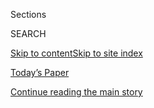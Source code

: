 <div id="app">

<div>

<div class="NYTAppHideMasthead css-zz1s19 e1suatyy0">

<div class="section css-ui9rw0 e1suatyy2">

<div class="css-11hrj97 er09x8g0">

<div class="css-6n7j50">

</div>

<span class="css-1dv1kvn">Sections</span>

<div class="css-10488qs">

<span class="css-1dv1kvn">SEARCH</span>

</div>

[Skip to content](#site-content)[Skip to site
index](#site-index)

</div>

<div class="css-10698na e1huz5gh0">

</div>

</div>

<div id="masthead-bar-one" class="section hasLinks css-15hmgas e1csuq9d3">

<div class="css-uqyvli e1csuq9d0">

</div>

<div class="css-1uqjmks e1csuq9d1">

</div>

<div class="css-9e9ivx">

[](https://myaccount.nytimes3xbfgragh.onion/auth/login?response_type=cookie&client_id=vi)

</div>

<div class="css-1bvtpon e1csuq9d2">

[Today’s Paper](https://www.nytimes3xbfgragh.onion/section/todayspaper)

</div>

</div>

</div>

</div>

<div data-aria-hidden="false">

<div id="site-content" data-role="main">

<div class="css-1ffjgkm">

</div>

<div id="top-wrapper" class="css-15p45cc eaca97t0" type="top">

<div id="top-slug" class="css-19x0jxb eaca97t1" hidden="">

Advertisement

</div>

[Continue reading the main
story](#after-top)

<div class="ad top-wrapper" style="text-align:center;height:100%;display:block;min-height:90px">

<div id="top" class="place-ad" data-position="top" data-size-key="top">

</div>

</div>

<div id="after-top">

</div>

</div>

<div id="collection-the-71220-issue" class="section css-15h4p1b e9abtgs0">

<div class="css-1j21atc e1svk9qx1">

<div class="css-fmiefx e1svk9qx2">

<div class="css-1hk7r2m eu54l5x0">

<div id="sponsor-wrapper" class="css-7a1pgi eaca97t0" type="sponsor" hidden="">

<div id="sponsor-slug" class="css-1l4mleb eaca97t1" hidden="">

Supported by

</div>

[Continue reading the main
story](#after-sponsor)

<div id="sponsor" class="ad sponsor-wrapper" style="text-align:left;height:100%;display:block">

</div>

<div id="after-sponsor">

</div>

</div>

</div>

### <span class="css-15smmd5 ezz4tcd1">[Magazine](/section/magazine)</span>

</div>

<div class="css-nfcc9b e1svk9qx3">

<div class="css-vl9dhg e1svk9qx5">

<div class="css-1nrhkj6 e1svk9qx6">

# The 7.12.20 Issue

<div class="follow-button-placeholder" data-collection-id="">

</div>

</div>

</div>

</div>

</div>

<div class="css-4svvz1 ekkqrpp0">

<div id="collection-highlights-container" class="section css-18l1u7x e46isfb1">

<div class="template-1 css-gfgt40 ekkqrpp1">

## Highlights

1.  ![<span class="css-13wzayb e1oaj3zl2"><span class="css-1dv1kvn">Credit</span></span>](https://static01.graylady3jvrrxbe.onion/images/2020/07/12/magazine/12mag-decameronpromo-still/12mag-decameronpromo-still-jumbo.jpg)
    
    <div class="css-gjijuv">
    
    ## [The Decameron Project: New Fiction](/interactive/2020/07/07/magazine/decameron-project-short-story-collection.html)
    
    Twenty-nine short stories to help us try to understand this moment.
    Fiction by Margaret Atwood, Tommy Orange, Edwidge Danticat, Charles
    Yu, David Mitchell, Rachel Kushner and
    more.
    
    <span class="css-1oaezp0"></span><span class="css-1q6w006 e4e4i5l3"></span><span class="css-9voj2j">By
    <span class="css-1baulvz last-byline" itemprop="name">The New York
    Times
    Magazine</span></span>
    
    </div>

2.  ![<span class="css-1samh1w e1oaj3zl2"><span class="css-1dv1kvn">Credit</span>Illustration
    by Shawna
    X</span>](https://static01.graylady3jvrrxbe.onion/images/2020/07/12/magazine/12mag-Atwood-1/12mag-Atwood-1-videoLarge.jpg)
    
    <div class="css-10wtrbd">
    
    ### The Decameron Project
    
    ## [Margaret Atwood: ‘Impatient Griselda,’ a Short Story](/interactive/2020/07/07/magazine/margaret-atwood-short-story.html)
    
    New fiction: “Well met by moonlight, my lord,’ Imp said when the
    Duke appeared in the shadows.” From the magazine's Decameron
    Project.
    
    <span class="css-1oaezp0"></span><span class="css-1q6w006 e4e4i5l3"></span><span class="css-9voj2j">By
    <span class="css-1baulvz last-byline" itemprop="name">Margaret
    Atwood</span></span>
    
    </div>

3.  ![<span class="css-1samh1w e1oaj3zl2"><span class="css-1dv1kvn">Credit</span>Illustration
    by Monica
    Ramos</span>](https://static01.graylady3jvrrxbe.onion/images/2020/07/12/magazine/12mag-orange/12mag-orange-videoLarge-v2.jpg)
    
    <div class="css-10wtrbd">
    
    ### The Decameron Project
    
    ## [Tommy Orange: ‘The Team,’ a Short Story](/interactive/2020/07/07/magazine/tommy-orange-short-story.html)
    
    New fiction: “The world came to a screeching halt, and so did your
    good feelings about it being a worthy endeavor.” From the magazine’s
    Decameron
    Project.
    
    <span class="css-1oaezp0"></span><span class="css-1q6w006 e4e4i5l3"></span><span class="css-9voj2j">By
    <span class="css-1baulvz last-byline" itemprop="name">Tommy
    Orange</span></span>
    
    </div>

4.  ![<span class="css-1samh1w e1oaj3zl2"><span class="css-1dv1kvn">Credit</span>Alexander
    Harrison</span>](https://static01.graylady3jvrrxbe.onion/images/2020/07/12/magazine/12mag-mitchell/12mag-mitchell-videoLarge-v2.jpg)
    
    <div class="css-10wtrbd">
    
    ### The Decameron Project
    
    ## [David Mitchell: ‘If Wishes Was Horses,’ a Short Story](/interactive/2020/07/07/magazine/david-mitchell-short-story.html)
    
    New fiction: “My brain’s a featherweight stuck in a cage with the
    Hulk. He just keeps pummeling.” From the magazine’s Decameron
    Project.
    
    <span class="css-1oaezp0"></span><span class="css-1q6w006 e4e4i5l3"></span><span class="css-9voj2j">By
    <span class="css-1baulvz last-byline" itemprop="name">David
    Mitchell</span></span>
    
    </div>

</div>

<div class="css-1xdhyk6 e46isfb0">

<div class="css-zk12ih ef6si7p0">

1.  ### The Decameron Project
    
    ![<span class="css-2s0ord e1oaj3zl2"><span class="css-1dv1kvn">Credit</span>Illustration
    by Kyutae
    Lee</span>](https://static01.graylady3jvrrxbe.onion/images/2020/07/12/magazine/12mag-LaValle-2/12mag-LaValle-2-videoLarge.jpg)
    
    <div class="css-10wtrbd">
    
    ## [Victor LaValle: ‘Recognition,’ a Short Story](/interactive/2020/07/07/magazine/victor-lavalle-short-story.html)
    
    New fiction: “One of the things my dad sent me was 32 rolls of
    toilet paper.” From the magazine’s Decameron
    Project.
    
    <span class="css-me3p27"></span><span class="css-1q6w006 e4e4i5l3"></span><span class="css-9voj2j">By
    <span class="css-1baulvz last-byline" itemprop="name">Victor
    LaValle</span></span>
    
    </div>

2.  ### The Decameron Project
    
    ![<span class="css-2s0ord e1oaj3zl2"><span class="css-1dv1kvn">Credit</span>Sophy
    Hollington</span>](https://static01.graylady3jvrrxbe.onion/images/2020/07/12/magazine/12mag-05/12mag-05-videoLarge.png)
    
    <div class="css-10wtrbd">
    
    ## [Téa Obreht: ‘The Morningside,’ a Short Story](/interactive/2020/07/07/magazine/tea-obreht-short-story.html)
    
    New fiction: “Everyone had left the city — except for the woman on
    the 14th floor.” From the magazine’s Decameron
    Project.
    
    <span class="css-me3p27"></span><span class="css-1q6w006 e4e4i5l3"></span><span class="css-9voj2j">By
    <span class="css-1baulvz last-byline" itemprop="name">Téa
    Obreht</span></span>
    
    </div>

3.  ### The Decameron Project
    
    ![<span class="css-2s0ord e1oaj3zl2"><span class="css-1dv1kvn">Credit</span>Illustration
    by María
    Medem</span>](https://static01.graylady3jvrrxbe.onion/images/2020/07/12/magazine/12mag-russell-1/12mag-russell-1-videoLarge.jpg)
    
    <div class="css-10wtrbd">
    
    ## [Karen Russell: ‘Line 19 Woodstock/Glisan,’ a Short Story](/interactive/2020/07/07/magazine/karen-russell-short-story.html)
    
    New fiction: “Even before the accident that stopped Time, it had
    been quite a week.” From the magazine’s Decameron
    Project.
    
    <span class="css-me3p27"></span><span class="css-1q6w006 e4e4i5l3"></span><span class="css-9voj2j">By
    <span class="css-1baulvz last-byline" itemprop="name">Karen
    Russell</span></span>
    
    </div>

4.  ### The Decameron Project
    
    ![<span class="css-2s0ord e1oaj3zl2"><span class="css-1dv1kvn">Credit</span>Sophy
    Hollington</span>](https://static01.graylady3jvrrxbe.onion/images/2020/07/12/magazine/12mag-04/12mag-04-videoLarge.png)
    
    <div class="css-10wtrbd">
    
    ## [Mia Couto: ‘An Obliging Robber,’ a Short Story](/interactive/2020/07/07/magazine/mia-couto-short-story.html)
    
    New fiction: “The masked man is softly spoken and has an affable
    look. But I’m not letting myself be fooled.” From the magazine’s
    Decameron
    Project.
    
    <span class="css-me3p27"></span><span class="css-1q6w006 e4e4i5l3"></span><span class="css-9voj2j">By
    <span class="css-1baulvz last-byline" itemprop="name">Mia
    Couto</span></span>
    
    </div>

5.  ### The Decameron Project
    
    ![<span class="css-2s0ord e1oaj3zl2"><span class="css-1dv1kvn">Credit</span>Sophy
    Hollington</span>](https://static01.graylady3jvrrxbe.onion/images/2020/07/12/magazine/12mag-03/12mag-03-videoLarge.png)
    
    <div class="css-10wtrbd">
    
    ## [Liz Moore: ‘Clinical Notes,’ a Short Story](/interactive/2020/07/07/magazine/liz-moore-short-story.html)
    
    New fiction: “Babies get fevers. Babies frequently get fevers. The
    baby has no other symptoms aside from a fever.” From the magazine’s
    Decameron
    Project.
    
    <span class="css-me3p27"></span><span class="css-1q6w006 e4e4i5l3"></span><span class="css-9voj2j">By
    <span class="css-1baulvz last-byline" itemprop="name">Liz
    Moore</span></span>
    
    </div>

</div>

</div>

</div>

<div id="mid1-wrapper" class="css-1mn4oms eaca97t0" type="rank">

<div id="mid1-slug" class="css-1tag3rd eaca97t1">

Advertisement

</div>

[Continue reading the main
story](#after-mid1)

<div id="mid1" class="ad mid1-wrapper" style="text-align:center;height:100%;display:block">

</div>

<div id="after-mid1">

</div>

</div>

</div>

<div class="css-185go5a e1o5byef0">

<div class="css-15cbhtu">

  - [Latest](#stream-panel)
  - <span class="css-6n7j50">Search</span>
    <div class="control">
    <div class="label-container css-1dv1kvn">
    Search
    </div>
    <div class="css-wm4t3d">
    **<span id="clear-search-input" class="css-1dv1kvn">Clear this text
    input</span>
    </div>
    </div>
    <span class="css-1iovbfw"></span>

<div id="stream-panel" class="section css-8msx5b e1jz0cab1">

<div class="css-13mho3u">

1.  
    
    <div class="css-1cp3ece">
    
    <div class="css-1l4spti">
    
    [](/2020/07/10/magazine/behind-the-cover-the-decameron-project.html)
    
    <div class="css-79elbk">
    
    ![](https://static01.graylady3jvrrxbe.onion/images/2020/07/10/magazine/10mag-btc-promo/10mag-btc-promo-thumbWide.jpg?quality=75&auto=webp&disable=upscale)
    
    </div>
    
    ### <span class="css-m70j1g">Issue 7.12.20</span>
    
    ## Behind the Cover: The Decameron Project
    
    A look at the magazine's fiction issue — inspired by a 14th century
    book.
    
    <div class="css-1m9admi ea5icrr0">
    
    </div>
    
    </div>
    
    <div class="css-1xu41bz e1xfvim33">
    
    </div>
    
    </div>

2.  
    
    <div class="css-1cp3ece">
    
    <div class="css-1l4spti">
    
    [](/interactive/2020/07/07/magazine/what-is-the-decameron.html)
    
    <div class="css-79elbk">
    
    ![](https://static01.graylady3jvrrxbe.onion/images/2020/07/12/magazine/12mag-promointro/12mag-promointro-thumbWide.png?quality=75&auto=webp&disable=upscale)
    
    </div>
    
    ## An Introduction to ‘The Decameron’
    
    The magazine’s fiction issue was inspired by Giovanni Boccaccio’s
    book of tales, written as the plague swept Florence in the 14th
    century.
    
    <div class="css-1m9admi ea5icrr0">
    
    By <span class="css-1n7hynb">Rivka
    Galchen</span>
    
    </div>
    
    </div>
    
    <div class="css-1xu41bz e1xfvim33">
    
    </div>
    
    </div>

3.  
    
    <div class="css-1cp3ece">
    
    <div class="css-1l4spti">
    
    [](/interactive/2020/07/07/magazine/kamila-shamsie-short-story.html)
    
    <div class="css-79elbk">
    
    ![](https://static01.graylady3jvrrxbe.onion/images/2020/07/12/magazine/12mag-shamsie/12mag-shamsie-thumbWide.jpg?quality=75&auto=webp&disable=upscale)
    
    </div>
    
    ### <span class="css-m70j1g">The Decameron Project</span>
    
    ## Kamila Shamsie: ‘The Walk,’ a Short Story
    
    New fiction: “Early April and already winter was a memory in
    Karachi.” From the magazine’s Decameron Project.
    
    <div class="css-1m9admi ea5icrr0">
    
    By <span class="css-1n7hynb">Kamila
    Shamsie</span>
    
    </div>
    
    </div>
    
    <div class="css-1xu41bz e1xfvim33">
    
    </div>
    
    </div>

4.  
    
    <div class="css-1cp3ece">
    
    <div class="css-1l4spti">
    
    [](/interactive/2020/07/07/magazine/leila-slimani-short-story.html)
    
    <div class="css-79elbk">
    
    ![](https://static01.graylady3jvrrxbe.onion/images/2020/07/12/magazine/12mag-slimani/12mag-slimani-thumbWide.jpg?quality=75&auto=webp&disable=upscale)
    
    </div>
    
    ### <span class="css-m70j1g">The Decameron Project</span>
    
    ## Leila Slimani: ‘The Rock,’ a Short Story
    
    New fiction: “Broussard was left alone, lying unconscious on the
    stage, blood pouring from his forehead.” From the magazine’s
    Decameron Project.
    
    <div class="css-1m9admi ea5icrr0">
    
    By <span class="css-1n7hynb">Leila
    Slimani</span>
    
    </div>
    
    </div>
    
    <div class="css-1xu41bz e1xfvim33">
    
    </div>
    
    </div>

5.  
    
    <div class="css-1cp3ece">
    
    <div class="css-1l4spti">
    
    [](/interactive/2020/07/07/magazine/yiyun-li-short-story.html)
    
    <div class="css-79elbk">
    
    ![](https://static01.graylady3jvrrxbe.onion/images/2020/07/12/magazine/12mag-06/12mag-06-thumbWide.png?quality=75&auto=webp&disable=upscale)
    
    </div>
    
    ### <span class="css-m70j1g">The Decameron Project</span>
    
    ## Yiyun Li: ‘Under the Magnolia,’ a Short Story
    
    New fiction: “No complications, that was how Chrissy thought of
    clients like them. Yet they all came with some complications.” From
    the magazine’s Decameron Project.
    
    <div class="css-1m9admi ea5icrr0">
    
    By <span class="css-1n7hynb">Yiyun
    Li</span>
    
    </div>
    
    </div>
    
    <div class="css-1xu41bz e1xfvim33">
    
    </div>
    
    </div>

6.  
    
    <div class="css-1cp3ece">
    
    <div class="css-1l4spti">
    
    [](/interactive/2020/07/07/magazine/Paolo-Giordano-short-story.html)
    
    <div class="css-79elbk">
    
    ![](https://static01.graylady3jvrrxbe.onion/images/2020/07/12/magazine/12mag-Giordano/12mag-Giordano-thumbWide-v5.jpg?quality=75&auto=webp&disable=upscale)
    
    </div>
    
    ### <span class="css-m70j1g">The Decameron Project</span>
    
    ## Paolo Giordano: ‘The Perfect Travel Buddy,’ a Short Story
    
    New fiction: “At night, I’d stare at my wife’s back in the dim light
    of the bedroom, and I’d see a ridge too high to climb.” From the
    magazine’s Decameron Project.
    
    <div class="css-1m9admi ea5icrr0">
    
    By <span class="css-1n7hynb">Paolo
    Giordano</span>
    
    </div>
    
    </div>
    
    <div class="css-1xu41bz e1xfvim33">
    
    </div>
    
    </div>

7.  
    
    <div class="css-1cp3ece">
    
    <div class="css-1l4spti">
    
    [](/interactive/2020/07/07/magazine/rivers-solomon-short-story.html)
    
    <div class="css-79elbk">
    
    ![](https://static01.graylady3jvrrxbe.onion/images/2020/07/12/magazine/12mag-solomon/12mag-solomon-thumbWide.jpg?quality=75&auto=webp&disable=upscale)
    
    </div>
    
    ### <span class="css-m70j1g">The Decameron Project</span>
    
    ## Rivers Solomon: ‘Prudent Girls,’ a Short Story
    
    New fiction: “Jerry and great-aunt had always agreed on one
    essential truth, that everything around them needed to crumble.”
    From the magazine’s Decameron Project.
    
    <div class="css-1m9admi ea5icrr0">
    
    By <span class="css-1n7hynb">Rivers
    Solomon</span>
    
    </div>
    
    </div>
    
    <div class="css-1xu41bz e1xfvim33">
    
    </div>
    
    </div>

8.  
    
    <div class="css-1cp3ece">
    
    <div class="css-1l4spti">
    
    [](/interactive/2020/07/07/magazine/esi-edugyan-short-story.html)
    
    <div class="css-79elbk">
    
    ![](https://static01.graylady3jvrrxbe.onion/images/2020/07/12/magazine/12mag-02/12mag-02-thumbWide.png?quality=75&auto=webp&disable=upscale)
    
    </div>
    
    ### <span class="css-m70j1g">The Decameron Project</span>
    
    ## Esi Edugyan: ‘To the Wall,’ a Short Story
    
    New fiction: “He didn’t like to talk about his brother much in those
    days. Between them lay a gentle hatred.” From the magazine’s
    Decameron Project.
    
    <div class="css-1m9admi ea5icrr0">
    
    By <span class="css-1n7hynb">Esi
    Edugyan</span>
    
    </div>
    
    </div>
    
    <div class="css-1xu41bz e1xfvim33">
    
    </div>
    
    </div>

9.  
    
    <div class="css-1cp3ece">
    
    <div class="css-1l4spti">
    
    [](/interactive/2020/07/07/magazine/john-wray-short-story.html)
    
    <div class="css-79elbk">
    
    ![](https://static01.graylady3jvrrxbe.onion/images/2020/07/12/magazine/12mag-wray-1/12mag-wray-1-thumbWide.jpg?quality=75&auto=webp&disable=upscale)
    
    </div>
    
    ### <span class="css-m70j1g">The Decameron Project</span>
    
    ## John Wray: ‘Barcelona: Open City,’ a Short Story
    
    New fiction: “Dogs, big or small, mongrel or pedigree, had the run
    of the town.” From the magazine’s Decameron Project.
    
    <div class="css-1m9admi ea5icrr0">
    
    By <span class="css-1n7hynb">John
    Wray</span>
    
    </div>
    
    </div>
    
    <div class="css-1xu41bz e1xfvim33">
    
    </div>
    
    </div>

10. 
    
    <div class="css-1cp3ece">
    
    <div class="css-1l4spti">
    
    [](/interactive/2020/07/07/magazine/edwidge-danticat-decameron.html)
    
    <div class="css-79elbk">
    
    ![](https://static01.graylady3jvrrxbe.onion/images/2020/07/12/magazine/12mag-07/12mag-07-thumbWide.png?quality=75&auto=webp&disable=upscale)
    
    </div>
    
    ### <span class="css-m70j1g">The Decameron Project</span>
    
    ## Edwidge Danticat: ‘One Thing,’ a Short Story
    
    New fiction: “Two people in what looked like spacesuits had wheeled
    him inside.” From the magazine’s Decameron Project.
    
    <div class="css-1m9admi ea5icrr0">
    
    By <span class="css-1n7hynb">Edwidge Danticat</span>
    
    </div>
    
    </div>
    
    <div class="css-1xu41bz e1xfvim33">
    
    </div>
    
    </div>

<div class="css-13mho3u">

<div class="css-1t62hi8">

<div class="css-1stvaey">

Show
More

<div>

<div style="border:0;clip:rect(0 0 0 0);height:1px;margin:-1px;overflow:hidden;white-space:nowrap;padding:0;width:1px;position:absolute" data-role="log" data-aria-live="assertive">

</div>

<div style="border:0;clip:rect(0 0 0 0);height:1px;margin:-1px;overflow:hidden;white-space:nowrap;padding:0;width:1px;position:absolute" data-role="log" data-aria-live="assertive">

</div>

<div style="border:0;clip:rect(0 0 0 0);height:1px;margin:-1px;overflow:hidden;white-space:nowrap;padding:0;width:1px;position:absolute" data-role="log" data-aria-live="polite">

</div>

<div style="border:0;clip:rect(0 0 0 0);height:1px;margin:-1px;overflow:hidden;white-space:nowrap;padding:0;width:1px;position:absolute" data-role="log" data-aria-live="polite">

</div>

</div>

</div>

</div>

</div>

</div>

<div class="css-g6hk37 supplemental">

<div id="mid2-wrapper" class="css-10wkyv7 eaca97t0" type="lede">

<div id="mid2-slug" class="css-1tag3rd eaca97t1">

Advertisement

</div>

[Continue reading the main
story](#after-mid2)

<div id="mid2" class="ad mid2-wrapper" style="text-align:center;height:100%;display:block;min-height:250px">

</div>

<div id="after-mid2">

</div>

</div>

<div id="mktg-wrapper" class="css-oxle51 eaca97t0" type="mktg">

<div id="mktg-slug" class="css-1tag3rd eaca97t1">

Advertisement

</div>

[Continue reading the main
story](#after-mktg)

<div id="mktg" class="ad mktg-wrapper" style="text-align:center;height:100%;display:block">

</div>

<div id="after-mktg">

</div>

</div>

</div>

</div>

</div>

</div>

</div>

</div>

## Site Index

<div>

</div>

## Site Information Navigation

  - [© <span>2020</span> <span>The New York Times
    Company</span>](https://help.nytimes3xbfgragh.onion/hc/en-us/articles/115014792127-Copyright-notice)

<!-- end list -->

  - [NYTCo](https://www.nytco.com/)
  - [Contact
    Us](https://help.nytimes3xbfgragh.onion/hc/en-us/articles/115015385887-Contact-Us)
  - [Work with us](https://www.nytco.com/careers/)
  - [Advertise](https://nytmediakit.com/)
  - [T Brand Studio](http://www.tbrandstudio.com/)
  - [Your Ad
    Choices](https://www.nytimes3xbfgragh.onion/privacy/cookie-policy#how-do-i-manage-trackers)
  - [Privacy](https://www.nytimes3xbfgragh.onion/privacy)
  - [Terms of
    Service](https://help.nytimes3xbfgragh.onion/hc/en-us/articles/115014893428-Terms-of-service)
  - [Terms of
    Sale](https://help.nytimes3xbfgragh.onion/hc/en-us/articles/115014893968-Terms-of-sale)
  - [Site
    Map](https://spiderbites.nytimes3xbfgragh.onion)
  - [Help](https://help.nytimes3xbfgragh.onion/hc/en-us)
  - [Subscriptions](https://www.nytimes3xbfgragh.onion/subscription?campaignId=37WXW)

</div>

</div>
